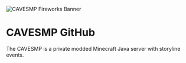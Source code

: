 ![CAVESMP Fireworks Banner](https://github.com/CAVESMP/branding-assets/blob/main/assets/banners/cavesmp-fireworks-banner.png)

# CAVESMP GitHub
The CAVESMP is a private modded Minecraft Java server with storyline events.
